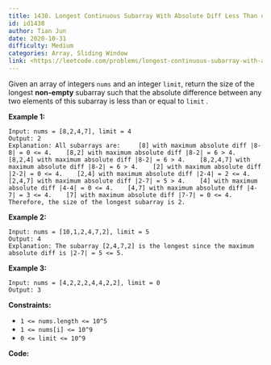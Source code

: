 ```yaml
---
title: 1438. Longest Continuous Subarray With Absolute Diff Less Than or Equal to Limit
id: id1438
author: Tian Jun
date: 2020-10-31
difficulty: Medium
categories: Array, Sliding Window
link: <https://leetcode.com/problems/longest-continuous-subarray-with-absolute-diff-less-than-or-equal-to-limit/description/>
---
```


Given an array of integers `nums` and an integer `limit`, return the size of
the longest **non-empty** subarray such that the absolute difference between
any two elements of this subarray is less than or equal to `limit` _._



**Example 1:**
            
	Input: nums = [8,2,4,7], limit = 4    
	Output: 2     
	Explanation: All subarrays are:     [8] with maximum absolute diff |8-8| = 0 <= 4.    [8,2] with maximum absolute diff |8-2| = 6 > 4.     [8,2,4] with maximum absolute diff |8-2| = 6 > 4.    [8,2,4,7] with maximum absolute diff |8-2| = 6 > 4.    [2] with maximum absolute diff |2-2| = 0 <= 4.    [2,4] with maximum absolute diff |2-4| = 2 <= 4.    [2,4,7] with maximum absolute diff |2-7| = 5 > 4.    [4] with maximum absolute diff |4-4| = 0 <= 4.    [4,7] with maximum absolute diff |4-7| = 3 <= 4.    [7] with maximum absolute diff |7-7| = 0 <= 4.     Therefore, the size of the longest subarray is 2.    

**Example 2:**
            
	Input: nums = [10,1,2,4,7,2], limit = 5    
	Output: 4     
	Explanation: The subarray [2,4,7,2] is the longest since the maximum absolute diff is |2-7| = 5 <= 5.    

**Example 3:**
            
	Input: nums = [4,2,2,2,4,4,2,2], limit = 0    
	Output: 3    



**Constraints:**

  * `1 <= nums.length <= 10^5`
  * `1 <= nums[i] <= 10^9`
  * `0 <= limit <= 10^9`


**Code:**
